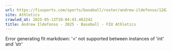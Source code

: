 ```yaml
---
url: https://fiusports.com/sports/baseball/roster/andrew-ildefonso/12821
site: Athletics
crawled_at: 2025-05-13T10:04:43.462242
title: Andrew Ildefonso - 2025 - Baseball - FIU Athletics
---
```


Error generating fit markdown: '<' not supported between instances of 'int' and 'str'